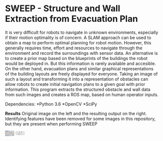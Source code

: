 # SWEEP - Structure and Wall Extraction from Evacuation Plan

It is very difficult for robots to navigate in unknown environments, especially if their motion optimality is of concern. A SLAM approach can be used to obtain a map to perform optimal planning for robot motion. However, this generally requires time, effort and resources to navigate through the environment and record the surroundings with sensor data. An alternative is to create a prior map based on the blueprints of the buildings the robot would be deployed in. But this information is rarely available and accesible. On the other hand, evacuation plans and similar graphical representations of the building layouts are freely displayed for everyone. Taking an image of such a layout and transforming it into a representation of obstacles can allow robots to create initial navigation plans to a given goal with prior information. This program extracts the structured obstacle and wall data from such images and creates a ROS map, based on human operator inputs.
 
Dependencies:
*Python 3.6
*OpenCV
*SciPy

**Results**
Original image on the left and the resulting output on the right. Identifying features have been removed for some images in this repository, but they are present when performing SWEEP

<p float="left">
  <img src="https://github.com/reiniscimurs/SWEEP/blob/main/Results/f1.jpg" width="30" />
  <img src="https://github.com/reiniscimurs/SWEEP/blob/main/Results/res1.jpg" width="30" /> 
</p>
